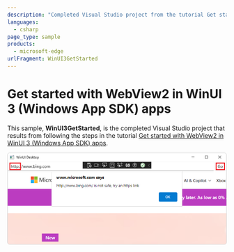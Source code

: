 ```yaml
---
description: "Completed Visual Studio project from the tutorial Get started with WebView2 in WinUI 3 (Windows App SDK) apps."
languages: 
  - csharp
page_type: sample
products: 
  - microsoft-edge
urlFragment: WinUI3GetStarted
---
```

# Get started with WebView2 in WinUI 3 (Windows App SDK) apps

<!-- only enough info to differentiate this sample vs the others; what is different about this sample compared to the sibling samples? -->
This sample, **WinUI3GetStarted**, is the completed Visual Studio project that results from following the steps in the tutorial [Get started with WebView2 in WinUI 3 (Windows App SDK) apps](https://learn.microsoft.com/microsoft-edge/webview2/get-started/winui).

![The running app from the finished WinUI 3 (Windows App SDK) tutorial](screenshots/finished-app.png)
